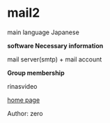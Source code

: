 # mail2

main language Japanese 

**software Necessary information** 

mail server(smtp) + mail account

**Group membership** 

rinasvideo 

[home page](https://rinasvideo.web.fc2.com/)

Author: zero
